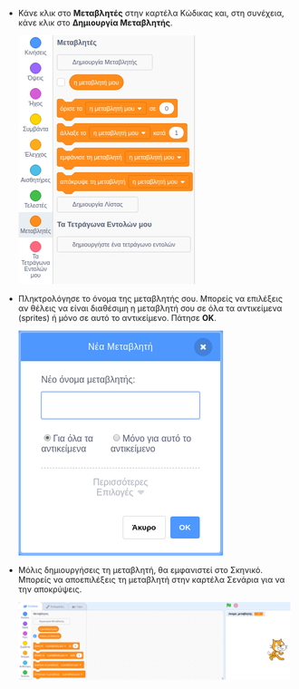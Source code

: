 + Κάνε κλικ στο **Μεταβλητές** στην καρτέλα Κώδικας και, στη συνέχεια, κάνε κλικ στο **Δημιουργία Μεταβλητής**.
    
    ![Μπλοκ μεταβλητής](images/data-blocks.png)

+ Πληκτρολόγησε το όνομα της μεταβλητής σου. Μπορείς να επιλέξεις αν θέλεις να είναι διαθέσιμη η μεταβλητή σου σε όλα τα αντικείμενα (sprites) ή μόνο σε αυτό το αντικείμενο. Πάτησε **ΟΚ**.
    
    ![Δημιούργησε μεταβλητή](images/create-variable.png)

+ Μόλις δημιουργήσεις τη μεταβλητή, θα εμφανιστεί στο Σκηνικό. Μπορείς να αποεπιλέξεις τη μεταβλητή στην καρτέλα Σενάρια για να την αποκρύψεις.
    
    ![Μεταβλητή στο Σκηνικό](images/variable-show.png)